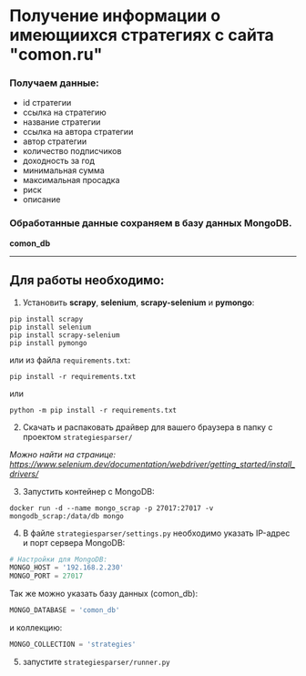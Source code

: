 # Получение информации о имеющиихся стратегиях с сайта "comon.ru"

### Получаем данные:
- id стратегии
- ссылка на стратегию
- название стратегии
- ссылка на автора стратегии
- автор стратегии
- количество подписчиков
- доходность за год
- минимальная сумма
- максимальная просадка
- риск
- описание

### Обработанные данные сохраняем в базу данных MongoDB.
**comon_db**

---
## Для работы необходимо:

1. Установить **scrapy**, **selenium**, **scrapy-selenium** и **pymongo**:
```commandline
pip install scrapy
pip install selenium
pip install scrapy-selenium
pip install pymongo
```
или из файла ```requirements.txt```:
```commandline
pip install -r requirements.txt
```
или
```commandline
python -m pip install -r requirements.txt
```

2. Скачать и распаковать драйвер для вашего браузера в папку с проектом ```strategiesparser/```

*Можно найти на странице: https://www.selenium.dev/documentation/webdriver/getting_started/install_drivers/*

3. Запустить контейнер с MongoDB:
```commandline
docker run -d --name mongo_scrap -p 27017:27017 -v mongodb_scrap:/data/db mongo
```
4. В файле ```strategiesparser/settings.py``` необходимо указать IP-адрес и порт сервера MongoDB:
```python
# Настройки для MongoDB:
MONGO_HOST = '192.168.2.230'
MONGO_PORT = 27017
```
Так же можно указать базу данных (comon_db):
```python
MONGO_DATABASE = 'comon_db'
```
и коллекцию:
```python
MONGO_COLLECTION = 'strategies'
```
5. запустите ```strategiesparser/runner.py```
